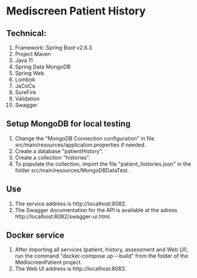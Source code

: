 # Mediscreen Patient History
## Technical:

1. Framework: Spring Boot v2.6.3
2. Project Maven
3. Java 11
4. Spring Data MongoDB
5. Spring Web
6. Lombok
7. JaCoCo
8. SureFire
9. Validation
10. Swagger

## Setup MongoDB for local testing
1. Change the "MongoDB Connection configuration" in file src/main/resources/application.properties if needed.
2. Create a database "patientHistory".
3. Create a collection "histories".
4. To populate the collection, import the file "patient_histories.json" in the folder src/main/resources/MongoDBDataTest.

## Use
1. The service address is http://localhost:8082.
2. The Swagger documentation for the API is available at the adress http://localhost:8082/swagger-ui.html.

## Docker service
1. After importing all services (patient, history, assessment and Web UI), run the command "docker-compose up --build" from the folder of the MediscreenPatient project.
2. The Web UI address is http://localhost:8083.
